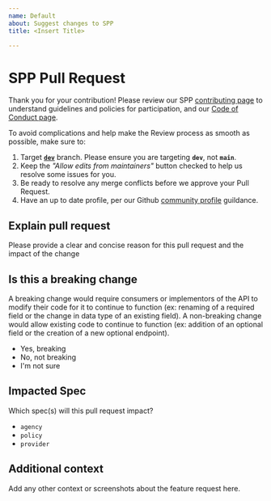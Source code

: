 ```yaml
---
name: Default
about: Suggest changes to SPP
title: <Insert Title>

---
```


# SPP Pull Request

Thank you for your contribution!  Please review our SPP [contributing page](https://github.com/shareportation/governance/blob/main/CONTRIBUTING.md) to understand guidelines and policies for participation, and our [Code of Conduct page](https://github.com/shareportation/governance/blob/main/CODE_OF_CONDUCT.md).

To avoid complications and help make the Review process as smooth as possible, make sure to:

1. Target [**`dev`**](https://github.com/shareportation/SharePortation-Protocol-SPP-Example/tree/dev) branch. Please ensure you are targeting **`dev`**, not **`main`**. 
1. Keep the *"Allow edits from maintainers"* button checked to help us resolve some issues for you.
1. Be ready to resolve any merge conflicts before we approve your Pull Request.
1. Have an up to date profile, per our Github [community profile](https://github.com/shareportation/governance/blob/main/CONTRIBUTING.md#community-profile) guildance.

## Explain pull request

Please provide a clear and concise reason for this pull request and the impact of the change

## Is this a breaking change

A breaking change would require consumers or implementors of the API to modify their code for it to continue to function (ex: renaming of a required field or the change in data type of an existing field). A non-breaking change would allow existing code to continue to function (ex: addition of an optional field or the creation of a new optional endpoint).

* Yes, breaking
* No, not breaking
* I'm not sure

## Impacted Spec

Which spec(s) will this pull request impact?

* `agency`
* `policy`
* `provider`

## Additional context

Add any other context or screenshots about the feature request here.
